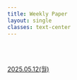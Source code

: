```yaml
---
title: Weekly Paper
layout: single
classes: text-center
---
```

<br>
<br>

<a href="/2025/05/12/wp01.html">2025.05.12(월)</a><br>



